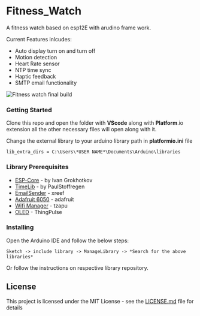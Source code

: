 # Fitness_Watch

A fitness watch based on esp12E with arudino frame work.

Current Features inlcudes:
* Auto display turn on and turn off
* Motion detection
* Heart Rate sensor
* NTP time sync
* Haptic feedback
* SMTP email functionality

![Fitness watch final build](https://github.com/Neutrino-1/Fitness_Watch/blob/master/circuit/fitness%20watch.gif)

### Getting Started

Clone this repo and open the folder with **VScode** along with **Platform**.io extension
all the other necessary files will open along with it.

Change the external library to your arduino library path in **platformio.ini** file

```
lib_extra_dirs = C:\Users\*USER NAME*\Documents\Arduino\libraries
```

### Library Prerequisites

* [ESP-Core](https://github.com/esp8266/Arduino) - by Ivan Grokhotkov
* [TimeLib](https://github.com/PaulStoffregen/Time) - by PaulStoffregen
* [EmailSender](https://github.com/xreef/EMailSender) - xreef
* [Adafruit 6050](https://github.com/adafruit/Adafruit_MPU6050) - adafruit
* [Wifi Manager](https://github.com/tzapu/WiFiManager) - tzapu
* [OLED](https://github.com/ThingPulse/esp8266-oled-ssd1306) - ThingPulse

### Installing

Open the Arduino IDE and follow the below steps:
```
Sketch -> include library -> ManageLibrary -> *Search for the above libraries*
```
Or
follow the instructions on respective library repository.

## License

This project is licensed under the MIT License - see the [LICENSE.md](https://github.com/Neutrino-1/Fitness_Watch/blob/master/LICENSE) file for details
